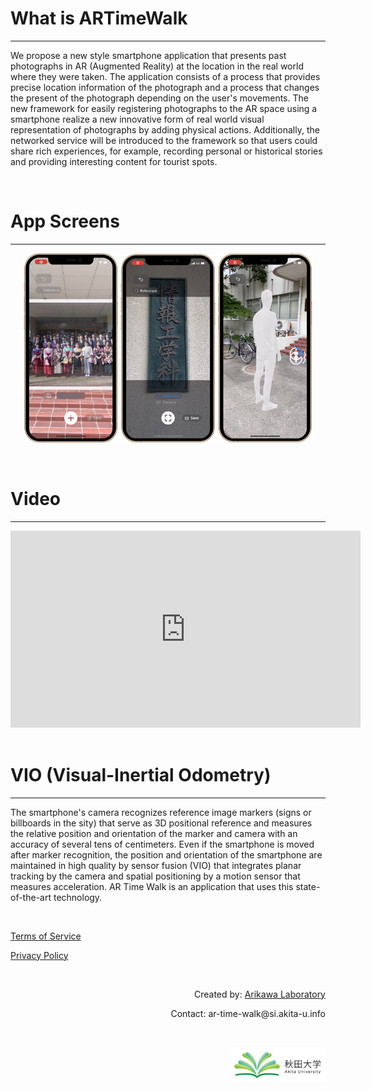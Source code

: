 # What is ARTimeWalk
---
We propose a new style smartphone application that presents past photographs in AR (Augmented Reality) at the location in the real world where they were taken. The application consists of a process that provides precise location information of the photograph and a process that changes the present of the photograph depending on the user's movements. The new framework for easily registering photographs to the AR space using a smartphone realize a new innovative form of real world visual representation of photographs by adding physical actions. Additionally, the networked service will be introduced to the framework so that users could share rich experiences, for example, recording personal or historical stories and providing interesting content for tourist spots.

<br>

# App Screens
---
<p style= 'text-align: center;'>
  <img src="images/app_image_photo.jpg" width= "30%" >
  <img src="images/app_image_detect.jpg" width= "30%" >
  <img src="images/app_image_human.jpg" width= "30%" >
</p>

<br>

# Video
---
<div class="wrap">
  <iframe width="560" height="315" src="https://www.youtube.com/embed/akJzsw4c75U" title="YouTube video player" frameborder="0" allow="accelerometer; autoplay; clipboard-write; encrypted-media; gyroscope; picture-in-picture; web-share" allowfullscreen></iframe>
</div>

<br>

# VIO (Visual-Inertial Odometry)
---
The smartphone's camera recognizes reference image markers (signs or billboards in the sity) that serve as 3D positional reference and measures the relative position and orientation of the marker and camera with an accuracy of several tens of centimeters. Even if the smartphone is moved after marker recognition, the position and orientation of the smartphone are maintained in high quality by sensor fusion (VIO) that integrates planar tracking by the camera and spatial positioning by a motion sensor that measures acceleration. AR Time Walk is an application that uses this state-of-the-art technology.
 
<br>

<p>
  <a href="https://artimewalk.github.io/site/terms" target="_blank">Terms of Service</a>
</p>

<p>
  <a href="https://artimewalk.github.io/site/privacy-policy" target="_blank">Privacy Policy</a>
</p>

<br>

<p style= 'text-align: right;'>
  Created by: <a href="https://top.ie.akita-u.ac.jp/lab/" target="_blank">Arikawa Laboratory</a>
</p>

<p style= 'text-align: right;'>
  Contact: ar-time-walk@si.akita-u.info
</p>

<br>

<p style= 'text-align: right;'>
  <a href="https://www.akita-u.ac.jp/honbu/" target="_blank"><img src="images/au_logo.jpg" width= "30%" ></a>
</p>

